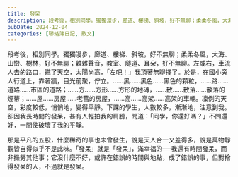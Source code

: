```yaml
---
title: 發呆
description: 段考後，相別同學。獨獨漫步，廊道、樓梯、斜坡，好不無聊；柔柔冬風，大海、山巒、樹林，好不無聊；雜雜聲音，教室、隧道、耳朵，好不無聊。左或右，車流人去的路口，瞧了天空，太陽尚高，「左吧！」我頂著無聊擇了……
pubDate: 2024-12-04
categories: [聯絡簿日記, 散文]
---
```


段考後，相別同學。獨獨漫步，廊道、樓梯、斜坡，好不無聊；柔柔冬風，大海、山巒、樹林，好不無聊；雜雜聲音，教室、隧道、耳朵，好不無聊。左或右，車流人去的路口，瞧了天空，太陽尚高，「左吧！」我頂著無聊擇了。於是，在國小旁人行道上，靠著牆，目光前聚，佇立。……黑……黑色……黑色的顆粒，……路……道路……市區的道路；……方……方形……方形的地磚，……散……散落……散落的煙蒂；……屋……房屋……老舊的房屋，……高……高架……高架的車輛。凜例的天空，彩度較低，悄悄地，變得平靜。下課的學生，人數較多，漸漸地，注意到我。卻因我長時間的發呆，甚有人輕拍我的肩膀，問道：「同學，你還好嗎？」不問還好，一問使破壞了我的平靜。

那是平凡的五股，什麼稀奇的事也未曾發生，說是天人合一又差得多，說是萬物靜觀皆自得似乎不是此味。「發呆」就是「發呆」，滿幸福的──我還有時間發呆，而非操勞其他事；它沒什麼不好，或許在錯誤的時間與地點，成了錯誤的事，但對捨得發呆的人，不過就是發呆。
